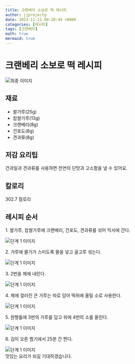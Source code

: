 ```yaml
---
title: 크랜베리 소보로 떡 레시피
author: jjprojectg
date: 2023-11-11 00:20:49 +0000
categories: [레시피]
tags: [크랜베리]
math: true
mermaid: true
---
```

<meta name="og:type" content="website"/>
<meta charset="UTF-8"/>
<div class="header">
  <h1>크랜베리 소보로 떡 레시피</h1>
</div>

<div class="container my-4">
  <div class="row">
    <div class="col-12 col-md-6">
      <div class="recipe-image">
        <img src="http://www.foodsafetykorea.go.kr/uploadimg/cook/10_01123_2.png" class="step-image" alt="최종 이미지"/>
      </div>
    </div>
    <div class="col-12 col-md-6">
      <div class="ingredients">
        <h2>재료</h2>
        <ul class="card">
          <li> 쌀가루(25g) </li>
          <li>  찹쌀가루(13g) </li>
          <li> 크랜베리(8g) </li>
          <li>  건포도(8g) </li>
          <li>  견과류(8g) </li>
</ul>
      </div>
    </div>
    <div class="col-12 col-md-6">
      <div class="ingredients">
        <h2>저감 요리팁</h2>
        <div class="card"> 
          <p>
            건과일과 견과류를 사용하면 천연의 단맛과 고소함을 낼 수 있어요.
          </p>
        </div>
      </div>
      <div class="ingredients">
        <h2>칼로리</h2>
        <div class="card"> 
          <p>
            302.7 칼로리
          </p>
        </div>
      </div>
    </div>
  </div>

  <h2 class="my-4">레시피 순서</h2>
  <div class="card recipe-card">
    <div class="card-body recipe-step">
      <p class="card-text step-description">1. 쌀가루, 찹쌀가루에 크랜베리, 건포도, 견과류를 섞어 믹서에 간다.</p>
      <img src="http://www.foodsafetykorea.go.kr/uploadimg/cook/20_01123_1.JPG" alt="단계 1 이미지" class="step-image"/>
    </div>
  </div>
  <div class="card recipe-card">
    <div class="card-body recipe-step">
      <p class="card-text step-description">2. 가루에 물기가 스미도록 물을 넣고 골고루 섞는다.</p>
      <img src="http://www.foodsafetykorea.go.kr/uploadimg/cook/20_01123_2.JPG" alt="단계 1 이미지" class="step-image"/>
    </div>
  </div>
  <div class="card recipe-card">
    <div class="card-body recipe-step">
      <p class="card-text step-description">3. 2번을 체에 내린다.</p>
      <img src="http://www.foodsafetykorea.go.kr/uploadimg/cook/20_01123_3.JPG" alt="단계 1 이미지" class="step-image"/>
    </div>
  </div>
  <div class="card recipe-card">
    <div class="card-body recipe-step">
      <p class="card-text step-description">4. 체에 걸러진 큰 가루는 따로 담아 떡위에 올릴 소로 사용한다.</p>
      <img src="http://www.foodsafetykorea.go.kr/uploadimg/cook/20_01123_4.JPG" alt="단계 1 이미지" class="step-image"/>
    </div>
  </div>
  <div class="card recipe-card">
    <div class="card-body recipe-step">
      <p class="card-text step-description">5. 원형틀에 3번의 가루를 담고 위에 4번의 소를 올린다.</p>
      <img src="http://www.foodsafetykorea.go.kr/uploadimg/cook/20_01123_5.JPG" alt="단계 1 이미지" class="step-image"/>
    </div>
  </div>
  <div class="card recipe-card">
    <div class="card-body recipe-step">
      <p class="card-text step-description">6. 김이 오른 찜기에서 25분 간 찐다.</p>
      <img src="http://www.foodsafetykorea.go.kr/uploadimg/cook/20_01123_6.JPG" alt="단계 1 이미지" class="step-image"/>
    </div>
  </div>

</div>
맛있는 요리가 되길 기대하겠습니다.
